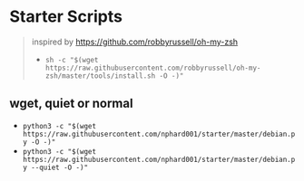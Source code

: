 # Starter Scripts
> inspired by https://github.com/robbyrussell/oh-my-zsh
> + `sh -c "$(wget https://raw.githubusercontent.com/robbyrussell/oh-my-zsh/master/tools/install.sh -O -)"`

## wget, quiet or normal
+ `python3 -c "$(wget https://raw.githubusercontent.com/nphard001/starter/master/debian.py -O -)"`
+ `python3 -c "$(wget https://raw.githubusercontent.com/nphard001/starter/master/debian.py --quiet -O -)"`


